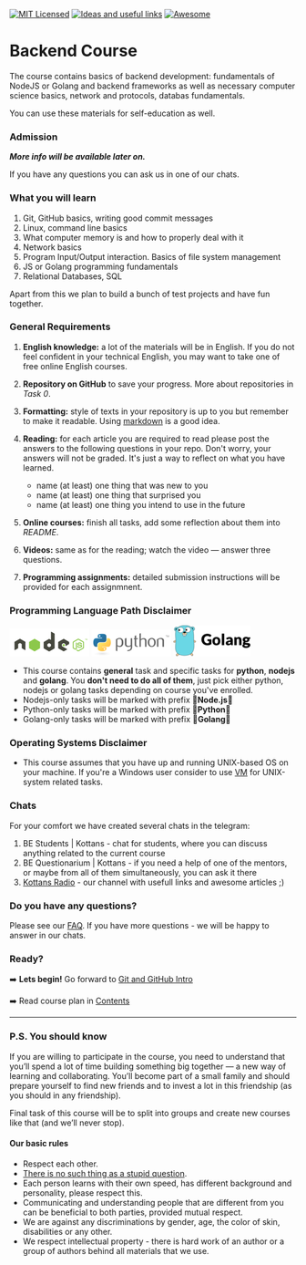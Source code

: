 [![MIT Licensed][icon-mit]][license]
[![Ideas and useful links][icon-ideas]][ideas]
[![Awesome][icon-awesome]][awesome]
&nbsp;&nbsp;&nbsp;&nbsp;&nbsp;&nbsp;

# Backend Course

The course contains basics of backend development: fundamentals of NodeJS or Golang and backend frameworks as well as necessary computer science basics, network and protocols, databas fundamentals.

You can use these materials for self-education as well.

### Admission

**_More info will be available later on._**

If you have any questions you can ask us in one of our chats.

### What you will learn

1. Git, GitHub basics, writing good commit messages
1. Linux, command line basics
1. What computer memory is and how to properly deal with it
1. Network basics
1. Program Input/Output interaction. Basics of file system management
1. JS or Golang programming fundamentals
1. Relational Databases, SQL

Apart from this we plan to build a bunch of test projects and have fun together.

### General Requirements

1. **English knowledge:** a lot of the materials will be in English.
   If you do not feel confident in your technical English,
   you may want to take one of free online English courses.

1. **Repository on GitHub** to save your progress.
   More about repositories in _Task 0_.

1. **Formatting:** style of texts in your repository is up to you but remember to make it readable. Using [markdown][markdown] is a good idea.

1. **Reading:** for each article you are required to read please post
   the answers to the following questions in your repo.
   Don't worry, your answers will not be graded. It's just a way to reflect
   on what you have learned.

   - name (at least) one thing that was new to you
   - name (at least) one thing that surprised you
   - name (at least) one thing you intend to use in the future

1. **Online courses:** finish all tasks, add some reflection
   about them into _README_.

1. **Videos:** same as for the reading; watch the video —
   answer three questions.

1. **Programming assignments:** detailed submission instructions will be provided for each assignmnent.

### Programming Language Path Disclaimer

![Node.js][node] ![Python][python] ![Golang][go]

- This course contains **general** task and specific tasks for **python**, **nodejs** and **golang**. You **don't need to do all of them**, just pick either python, nodejs or golang tasks depending on course you've enrolled.
- Nodejs-only tasks will be marked with prefix :vertical_traffic_light:**Node.js**:vertical_traffic_light:
- Python-only tasks will be marked with prefix :vertical_traffic_light:**Python**:vertical_traffic_light:
- Golang-only tasks will be marked with prefix :vertical_traffic_light:**Golang**:vertical_traffic_light:

### Operating Systems Disclaimer

- This course assumes that you have up and running UNIX-based OS on your machine. If you're a Windows user consider to use [VM](https://www.virtualbox.org/wiki/Downloads) for UNIX-system related tasks.

### Chats

For your comfort we have created several chats in the telegram:

1. BE Students | Kottans - chat for students, where you can discuss anything related to the current course
1. BE Questionarium | Kottans - if you need a help of one of the mentors, or maybe from all of them simultaneously, you can ask it there
1. [Kottans Radio](https://t.me/radio_kottans) - our channel with usefull links and awesome articles ;)

### Do you have any questions?

Please see our [FAQ](https://github.com/kottans/backend/blob/master/faq.md). If you have more questions - we will be happy to answer in our chats.

### Ready?

➡️ **Lets begin!** Go forward to [Git and GitHub Intro](tasks/git-intro.md)

➡️ Read course plan in [Contents](contents.md)

---

### P.S. You should know

If you are willing to participate in the course, you need to understand that
you’ll spend a lot of time building something big together — a new way
of learning and collaborating. You’ll become part of a small family
and should prepare yourself to find new friends and to invest a lot in this
friendship (as you should in any friendship).

Final task of this course will be to split into groups and create new courses
like that (and we’ll never stop).

#### Our basic rules

- Respect each other.
- [There is no such thing as a stupid question][wiki-stupid-question].
- Each person learns with their own speed, has different background and
  personality, please respect this.
- Communicating and understanding people that are different from you
  can be beneficial to both parties, provided mutual respect.
- We are against any discriminations by gender, age, the color of skin,
  disabilities or any other.
- We respect intellectual property - there is hard work of an author
  or a group of authors behind all materials that we use.

[icon-mit]: https://img.shields.io/badge/license-MIT-blue.svg
[icon-ideas]: https://img.shields.io/badge/google--doc-ideas-ff69b4.svg
[ideas]: https://docs.google.com/spreadsheets/d/1bZJhYjK3VHOS2HmQb2Fs4aHfEBt8mp1F09j9nEEDaqE/edit#gid=818017811
[icon-awesome]: https://cdn.rawgit.com/sindresorhus/awesome/d7305f38d29fed78fa85652e3a63e154dd8e8829/media/badge.svg
[license]: https://github.com/Kottans/web/blob/master/LICENSE.md
[awesome]: https://github.com/sindresorhus/awesome
[markdown]: https://help.github.com/categories/writing-on-github/
[wiki-stupid-question]: https://en.wikipedia.org/wiki/No_such_thing_as_a_stupid_question
[kottans-backend]: https://github.com/kottans/backend
[node]: ./img/node.png
[go]: ./img/go.png
[python]: ./img/python.png
